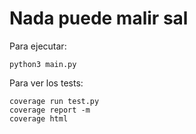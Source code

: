 # Nada puede malir sal

Para ejecutar:

```
python3 main.py
```

Para ver los tests:

```
coverage run test.py
coverage report -m
coverage html
```